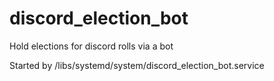 # discord_election_bot
Hold elections for discord rolls via a bot


Started by /libs/systemd/system/discord_election_bot.service
